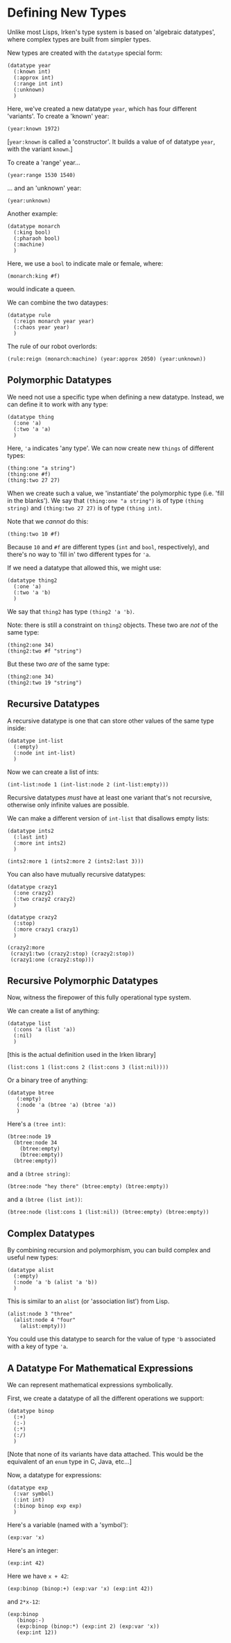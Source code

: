 
Defining New Types
==================

Unlike most Lisps, Irken's type system is based on 'algebraic
datatypes', where complex types are built from simpler types.

New types are created with the `datatype` special form:

    (datatype year
      (:known int)
      (:approx int)
      (:range int int)
      (:unknown)
      )

Here, we've created a new datatype `year`, which has four
different 'variants'.  To create a 'known' year:

    (year:known 1972)

[`year:known` is called a 'constructor'.  It builds a value of
of datatype `year`, with the variant `known`.]

To create a 'range' year...

    (year:range 1530 1540)

... and an 'unknown' year:

    (year:unknown)

Another example:

    (datatype monarch
      (:king bool)
      (:pharaoh bool)
      (:machine)
      )

Here, we use a `bool` to indicate male or female, where:

    (monarch:king #f)

would indicate a queen.

We can combine the two dataypes:

    (datatype rule
      (:reign monarch year year)
      (:chaos year year)
      )

The rule of our robot overlords:

    (rule:reign (monarch:machine) (year:approx 2050) (year:unknown))

Polymorphic Datatypes
---------------------

We need not use a specific type when defining a new datatype.
Instead, we can define it to work with any type:

    (datatype thing
      (:one 'a)
      (:two 'a 'a)
      )

Here, `'a` indicates 'any type'.  We can now create new `things` of
different types:

    (thing:one "a string")
    (thing:one #f)
    (thing:two 27 27)

When we create such a value, we 'instantiate' the polymorphic type
(i.e. 'fill in the blanks').  We say that `(thing:one "a string")` is
of type `(thing string)` and `(thing:two 27 27)` is of type `(thing int)`.

Note that we _cannot_ do this:

    (thing:two 10 #f)

Because `10` and `#f` are different types (`int` and `bool`,
respectively), and there's no way to 'fill in' two different types for
`'a`.

If we need a datatype that allowed this, we might use:

    (datatype thing2
      (:one 'a)
      (:two 'a 'b)
      )

We say that `thing2` has type `(thing2 'a 'b)`.

Note: there is still a constraint on `thing2` objects.  These two
are _not_ of the same type:

    (thing2:one 34)
    (thing2:two #f "string")

But these two _are_ of the same type:

    (thing2:one 34)
    (thing2:two 19 "string")

Recursive Datatypes
-------------------

A recursive datatype is one that can store other values of the same
type inside:

    (datatype int-list
      (:empty)
      (:node int int-list)
      )

Now we can create a list of ints:

    (int-list:node 1 (int-list:node 2 (int-list:empty)))

Recursive datatypes _must_ have at least one variant that's not
recursive, otherwise only infinite values are possible.

We can make a different version of `int-list` that disallows
empty lists:

    (datatype ints2
      (:last int)
      (:more int ints2)
      )

    (ints2:more 1 (ints2:more 2 (ints2:last 3)))

You can also have mutually recursive datatypes:

    (datatype crazy1
      (:one crazy2)
      (:two crazy2 crazy2)
      )

    (datatype crazy2
      (:stop)
      (:more crazy1 crazy1)
      )

    (crazy2:more
     (crazy1:two (crazy2:stop) (crazy2:stop))
     (crazy1:one (crazy2:stop)))

Recursive Polymorphic Datatypes
-------------------------------

Now, witness the firepower of this fully operational type system.

We can create a list of anything:

    (datatype list
      (:cons 'a (list 'a))
      (:nil)
      )

[this is the actual definition used in the Irken library]

    (list:cons 1 (list:cons 2 (list:cons 3 (list:nil))))

Or a binary tree of anything:

    (datatype btree
       (:empty)
       (:node 'a (btree 'a) (btree 'a))
       )

Here's a `(tree int)`:

    (btree:node 19
      (btree:node 34
        (btree:empty)
        (btree:empty))
      (btree:empty))

and a `(btree string)`:

    (btree:node "hey there" (btree:empty) (btree:empty))

and a `(btree (list int))`:

    (btree:node (list:cons 1 (list:nil)) (btree:empty) (btree:empty))

Complex Datatypes
-----------------

By combining recursion and polymorphism, you can build complex and useful new types:

    (datatype alist
      (:empty)
      (:node 'a 'b (alist 'a 'b))
      )

This is similar to an `alist` (or 'association list') from Lisp.

    (alist:node 3 "three"
      (alist:node 4 "four"
        (alist:empty)))

You could use this datatype to search for the value of type `'b`
associated with a key of type `'a`.

A Datatype For Mathematical Expressions
---------------------------------------

We can represent mathematical expressions symbolically.

First, we create a datatype of all the different operations we support:

    (datatype binop
      (:+)
      (:-)
      (:*)
      (:/)
      )

[Note that none of its variants have data attached.  This would be the equivalent
 of an `enum` type in C, Java, etc...]

Now, a datatype for expressions:

    (datatype exp
      (:var symbol)
      (:int int)
      (:binop binop exp exp)
      )

Here's a variable (named with a 'symbol'):

    (exp:var 'x)

Here's an integer:

    (exp:int 42)

Here we have `x + 42`:

    (exp:binop (binop:+) (exp:var 'x) (exp:int 42))

and `2*x-12`:

    (exp:binop
       (binop:-)
       (exp:binop (binop:*) (exp:int 2) (exp:var 'x))
       (exp:int 12))

